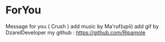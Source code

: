 # ForYou
Message for you ( Crush )
add music by Ma'ruf(upii)
add gif by DzarelDeveloper
my github : https://github.com/Ripamole
